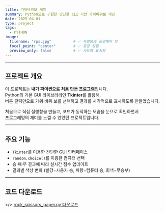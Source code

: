 ```yaml
---
title: 가위바위보 게임
summary: Python으로 구현한 간단한 CLI 기반 가위바위보 게임
date: 2025-04-01
type: project
tags:
  - PYTHON
image:
  filename: "rps.jpg"          # ✅ 파일명과 동일해야 함
  focal_point: "center"        # ✅ 중앙 정렬
  preview_only: false          # ✅ 카드에 표시됨
---
```



---

## <i class="fab fa-python"></i> 프로젝트 개요

이 프로젝트는 **내가 파이썬으로 처음 만든 프로그램**입니다.  
Python의 기본 GUI 라이브러리인 **Tkinter**를 활용해,  
버튼 클릭만으로 가위·바위·보를 선택하고 결과를 시각적으로 표시하도록 만들었습니다.  

처음으로 직접 실행창을 만들고, 코드가 동작하는 모습을 눈으로 확인하면서  
프로그래밍의 재미를 느낄 수 있었던 프로젝트입니다.  

---

## <i class="fab fa-steam-symbol"></i> 주요 기능
- `Tkinter`를 이용한 간단한 GUI 인터페이스  
- `random.choice()`를 이용한 컴퓨터 선택  
- 승·패·무 결과에 따라 실시간 점수 업데이트  
- 결과별 색상 변화 (빨강=사용자 승, 파랑=컴퓨터 승, 회색=무승부)

---

## <i class="fab fa-dropbox"></i> 코드 다운로드
</> [rock_scissors_paper.py 다운로드](/uploads/rock_scissors_paper.py)


